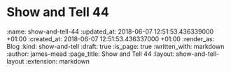 Show and Tell 44
================

<!-- add content here -->

:name: show-and-tell-44
:updated_at: 2018-06-07 12:51:53.436339000 +01:00
:created_at: 2018-06-07 12:51:53.436337000 +01:00
:render_as: Blog
:kind: show-and-tell
:draft: true
:is_page: true
:written_with: markdown
:author: james-mead
:page_title: Show and Tell 44
:layout: show-and-tell-layout
:extension: markdown
